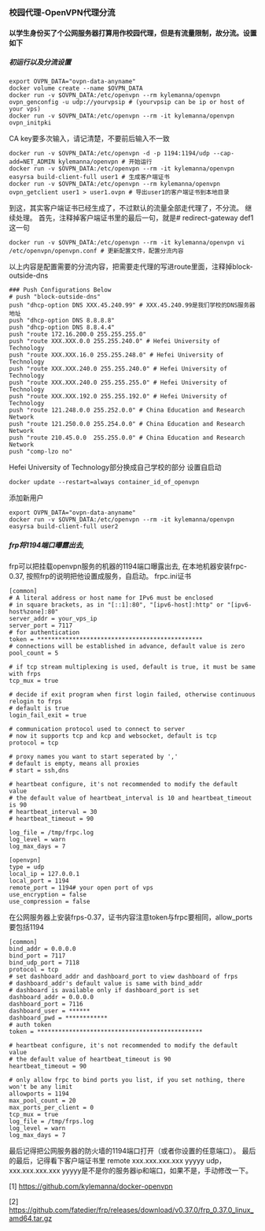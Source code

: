 
### 校园代理-OpenVPN代理分流

#### 以学生身份买了个公网服务器打算用作校园代理，但是有流量限制，故分流。设置如下
##### 初运行以及分流设置
```
export OVPN_DATA="ovpn-data-anyname"
docker volume create --name $OVPN_DATA
docker run -v $OVPN_DATA:/etc/openvpn --rm kylemanna/openvpn ovpn_genconfig -u udp://yourvpsip # (yourvpsip can be ip or host of your vps)
docker run -v $OVPN_DATA:/etc/openvpn --rm -it kylemanna/openvpn ovpn_initpki
```
CA key要多次输入，请记清楚，不要前后输入不一致
```
docker run -v $OVPN_DATA:/etc/openvpn -d -p 1194:1194/udp --cap-add=NET_ADMIN kylemanna/openvpn # 开始运行
docker run -v $OVPN_DATA:/etc/openvpn --rm -it kylemanna/openvpn easyrsa build-client-full user1 # 生成客户端证书
docker run -v $OVPN_DATA:/etc/openvpn --rm kylemanna/openvpn ovpn_getclient user1 > user1.ovpn # 导出user1的客户端证书到本地目录
```
到这，其实客户端证书已经生成了，不过默认的流量全部走代理了，不分流。
继续处理。
首先，注释掉客户端证书里的最后一句，就是# redirect-gateway def1 这一句
```
docker run -v $OVPN_DATA:/etc/openvpn --rm -it kylemanna/openvpn vi /etc/openvpn/openvpn.conf # 更新配置文件，配置分流内容
```
以上内容是配置需要的分流内容，把需要走代理的写进route里面，注释掉block-outside-dns
```
### Push Configurations Below
# push "block-outside-dns"
push "dhcp-option DNS XXX.45.240.99" # XXX.45.240.99是我们学校的DNS服务器地址
push "dhcp-option DNS 8.8.8.8"
push "dhcp-option DNS 8.8.4.4"
push "route 172.16.200.0 255.255.255.0"
push "route XXX.XXX.0.0 255.255.240.0" # Hefei University of Technology
push "route XXX.XXX.16.0 255.255.248.0" # Hefei University of Technology
push "route XXX.XXX.240.0 255.255.240.0" # Hefei University of Technology
push "route XXX.XXX.240.0 255.255.255.0" # Hefei University of Technology
push "route XXX.XXX.192.0 255.255.192.0" # Hefei University of Technology
push "route 121.248.0.0 255.252.0.0" # China Education and Research Network
push "route 121.250.0.0 255.254.0.0" # China Education and Research Network
push "route 210.45.0.0  255.255.0.0" # China Education and Research Network
push "comp-lzo no"
```
Hefei University of Technology部分换成自己学校的部分
设置自启动
```
docker update --restart=always container_id_of_openvpn
```
添加新用户
```
export OVPN_DATA="ovpn-data-anyname"
docker run -v $OVPN_DATA:/etc/openvpn --rm -it kylemanna/openvpn easyrsa build-client-full user2
```
##### frp将1194端口曝露出去,
frp可以把挂载openvpn服务的机器的1194端口曝露出去,
在本地机器安装frpc-0.37,
按照frp的说明把他设置成服务，自启动。
frpc.ini证书
```
[common]
# A literal address or host name for IPv6 must be enclosed
# in square brackets, as in "[::1]:80", "[ipv6-host]:http" or "[ipv6-host%zone]:80"
server_addr = your_vps_ip
server_port = 7117
# for authentication
token = ***********************************************
# connections will be established in advance, default value is zero
pool_count = 5

# if tcp stream multiplexing is used, default is true, it must be same with frps
tcp_mux = true

# decide if exit program when first login failed, otherwise continuous relogin to frps
# default is true
login_fail_exit = true

# communication protocol used to connect to server
# now it supports tcp and kcp and websocket, default is tcp
protocol = tcp

# proxy names you want to start seperated by ','
# default is empty, means all proxies
# start = ssh,dns

# heartbeat configure, it's not recommended to modify the default value
# the default value of heartbeat_interval is 10 and heartbeat_timeout is 90
# heartbeat_interval = 30
# heartbeat_timeout = 90

log_file = /tmp/frpc.log
log_level = warn
log_max_days = 7

[openvpn]
type = udp
local_ip = 127.0.0.1
local_port = 1194
remote_port = 1194# your open port of vps
use_encryption = false
use_compression = false

```
在公网服务器上安装frps-0.37，证书内容注意token与frpc要相同，allow_ports要包括1194
```
[common]
bind_addr = 0.0.0.0
bind_port = 7117
bind_udp_port = 7118
protocol = tcp
# set dashboard_addr and dashboard_port to view dashboard of frps
# dashboard_addr's default value is same with bind_addr
# dashboard is available only if dashboard_port is set
dashboard_addr = 0.0.0.0
dashboard_port = 7116
dashboard_user = ******
dashboard_pwd = ************
# auth token
token = ***********************************************

# heartbeat configure, it's not recommended to modify the default value
# the default value of heartbeat_timeout is 90
heartbeat_timeout = 90

# only allow frpc to bind ports you list, if you set nothing, there won't be any limit
allowports = 1194
max_pool_count = 20
max_ports_per_client = 0
tcp_mux = true
log_file = /tmp/frps.log
log_level = warn
log_max_days = 7

```
最后记得把公网服务器的防火墙的1194端口打开（或者你设置的任意端口）。
最后的最后，记得看下客户端证书里 remote xxx.xxx.xxx.xxx yyyyy udp，
 xxx.xxx.xxx.xxx yyyyy是不是你的服务器ip和端口，如果不是，手动修改一下。
 
[1] https://github.com/kylemanna/docker-openvpn

[2] https://github.com/fatedier/frp/releases/download/v0.37.0/frp_0.37.0_linux_amd64.tar.gz
